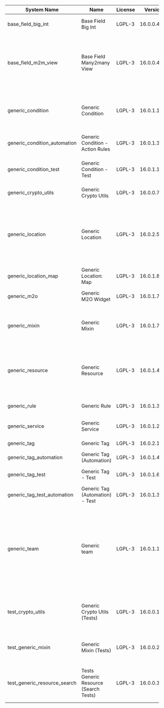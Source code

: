 | System Name | Name | License | Version | Summary | Price |
|---|---|---|---|---|---|
| base_field_big_int | Base Field Big Int | LGPL-3 | 16.0.0.4.0 | BigInt field implementation for Odoo |  |
| base_field_m2m_view | Base Field Many2many View | LGPL-3 | 16.0.0.4.0 | Adds Many2manyView field implementation for Odoo. Useful in cases when m2m relation computed via Postgresql View |  |
| generic_condition | Generic Condition | LGPL-3 | 16.0.1.19.0 | Create generic conditions on which you         can program some logic in Odoo objects |  |
| generic_condition_automation | Generic Condition - Action Rules | LGPL-3 | 16.0.1.3.0 | Generic Conditions (Integration with Action Rules) |  |
| generic_condition_test | Generic Condition - Test | LGPL-3 | 16.0.1.10.0 | Generic Conditions - Tests (do not install manualy) |  |
| generic_crypto_utils | Generic Crypto Utils | LGPL-3 | 16.0.0.7.0 | Technical utils to add encryption to other addons |  |
| generic_location | Generic Location | LGPL-3 | 16.0.2.5.0 | Allows you to make an abstract description of the         objects location relative to the general location         (for example: house3 -> office5 -> room2 -> table5) |  |
| generic_location_map | Generic Location: Map | LGPL-3 | 16.0.1.8.0 | Display locations on map view. |  |
| generic_m2o | Generic M2O Widget | LGPL-3 | 16.0.1.7.0 | Generic Many2one widget |  |
| generic_mixin | Generic Mixin | LGPL-3 | 16.0.1.78.0 | Technical module with generic mixins, that may help to build other modules |  |
| generic_resource | Generic Resource | LGPL-3 | 16.0.1.47.0 | Provides the ability to create and categorize         various resources that can be used in other Odoo modules. |  |
| generic_rule | Generic Rule | LGPL-3 | 16.0.1.3.0 | Adds new top-level menu 'rules' |  |
| generic_service | Generic Service | LGPL-3 | 16.0.1.24.0 | Create and manage service catalog |  |
| generic_tag | Generic Tag | LGPL-3 | 16.0.2.10.0 | Generic tag management. |  |
| generic_tag_automation | Generic Tag (Automation) | LGPL-3 | 16.0.1.4.0 |  |  |
| generic_tag_test | Generic Tag - Test | LGPL-3 | 16.0.1.6.0 | Generic Tag - Tests (do not install manualy) |  |
| generic_tag_test_automation | Generic Tag (Automation) - Test | LGPL-3 | 16.0.1.3.0 |  |  |
| generic_team | Generic team | LGPL-3 | 16.0.1.16.0 | With this module you can create teams and add         users to them, which allows you to perform group         actions (such as assigning a responsible team         instead of one person) while working with Odoo applications. |  |
| test_crypto_utils | Generic Crypto Utils (Tests) | LGPL-3 | 16.0.0.12.0 | Technical module that have to be used to test Generic Crypto Utils module |  |
| test_generic_mixin | Generic Mixin (Tests) | LGPL-3 | 16.0.0.22.0 | Technical module that have to be used to test Generic Mixin module |  |
| test_generic_resource_search | Tests Generic Resource (Search Tests) | LGPL-3 | 16.0.0.3.0 | Technical module that have to be used to test Generic Resource search cases |  |
